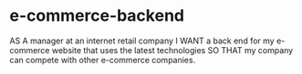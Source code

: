 # e-commerce-backend
AS A manager at an internet retail company I WANT a back end for my e-commerce website that uses the latest technologies SO THAT my company can compete with other e-commerce companies.
